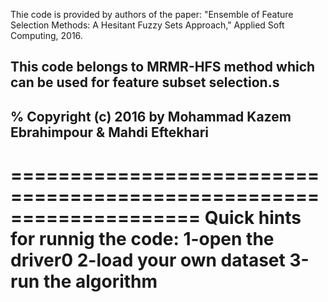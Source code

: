 Thie code is provided by authors of the paper:
"Ensemble of Feature Selection Methods: A Hesitant Fuzzy Sets Approach," 
Applied Soft Computing, 2016.

This code belongs to MRMR-HFS method which can be used for feature
subset selection.s 
--------------------------------------------------------------------
% Copyright (c) 2016 by Mohammad Kazem Ebrahimpour & Mahdi Eftekhari
--------------------------------------------------------------------

====================================================================
Quick hints for runnig the code:
1-open the driver0
2-load your own dataset
3-run the algorithm
====================================================================
